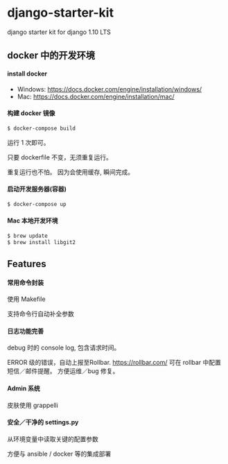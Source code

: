# django-starter-kit

django starter kit for django 1.10 LTS


## docker 中的开发环境


#### install docker

- Windows: https://docs.docker.com/engine/installation/windows/
- Mac: https://docs.docker.com/engine/installation/mac/


#### 构建 docker 镜像

```bash
$ docker-compose build
```

运行 1 次即可。

只要 dockerfile 不变，无须重复运行。

重复运行也不怕。
因为会使用缓存, 瞬间完成。


#### 启动开发服务器(容器)

```bash
$ docker-compose up
```

#### Mac 本地开发环境

```bash
$ brew update
$ brew install libgit2
```


## Features


#### 常用命令封装

使用 Makefile

支持命令行自动补全参数


#### 日志功能完善

debug 时的 console log, 包含请求时间。

ERROR 级的错误，自动上报至Rollbar. https://rollbar.com/
可在 rollbar 中配置短信／邮件提醒。
方便运维／bug 修复。


#### Admin 系统

皮肤使用 grappelli


#### 安全／干净的 settings.py

从环境变量中读取关键的配置参数

方便与 ansible / docker 等的集成部署
